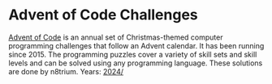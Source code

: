 # Advent of Code Challenges
[Advent of Code](https://www.adventofcode.com) is an annual set of Christmas-themed computer programming challenges that follow an Advent calendar.
It has been running since 2015.
The programming puzzles cover a variety of skill sets and skill levels and can be solved using any programming language.
These solutions are done by n8trium.
Years: [2024/](2024/)
